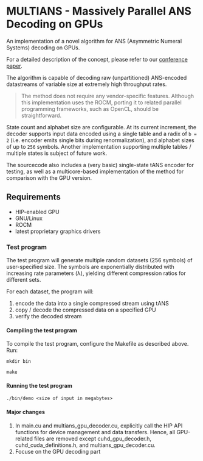 # MULTIANS - Massively Parallel ANS Decoding on GPUs

An implementation of a novel algorithm for ANS (Asymmetric Numeral Systems) decoding on GPUs.

For a detailed description of the concept, please refer to our [conference paper](https://doi.org/10.1145/3337821.3337888).

The algorithm is capable of decoding raw (unpartitioned) ANS-encoded datastreams of variable size at extremely high throughput rates.

> The method does not require any vendor-specific features. Although this implementation uses the ROCM, porting it to related parallel programming frameworks, such as OpenCL, should be straightforward.

State count and alphabet size are configurable. At its current increment, the decoder supports input data encoded using a single table and a radix of `b = 2` (i.e. encoder emits single bits during renormalization), and alphabet sizes of up to `256` symbols. Another implementation supporting multiple tables / multiple states is subject of future work.

The sourcecode also includes a (very basic) single-state tANS encoder for testing, as well as a multicore-based implementation of the method for comparison with the GPU version.

## Requirements

* HIP-enabled GPU 
* GNU/Linux
* ROCM 
* latest proprietary graphics drivers


### Test program

The test program will generate multiple random datasets (256 symbols) of user-specified size. The symbols are exponentially distributed with increasing rate parameters (λ), yielding different compression ratios for different sets.

For each dataset, the program will:

1. encode the data into a single compressed stream using tANS
2. copy / decode the compressed data on a specified GPU
3. verify the decoded stream

#### Compiling the test program

To compile the test program, configure the Makefile as described above. Run:

`mkdir bin`  

`make`

#### Running the test program

`./bin/demo <size of input in megabytes>`

#### Major changes
1. In main.cu and multians_gpu_decoder.cu, explicitly call the HIP API functions for device management and data transfers.
   Hence, all GPU-related files are removed except cuhd_gpu_decoder.h, cuhd_cuda_definitions.h, and multians_gpu_decoder.cu.
2. Focuse on the GPU decoding part
